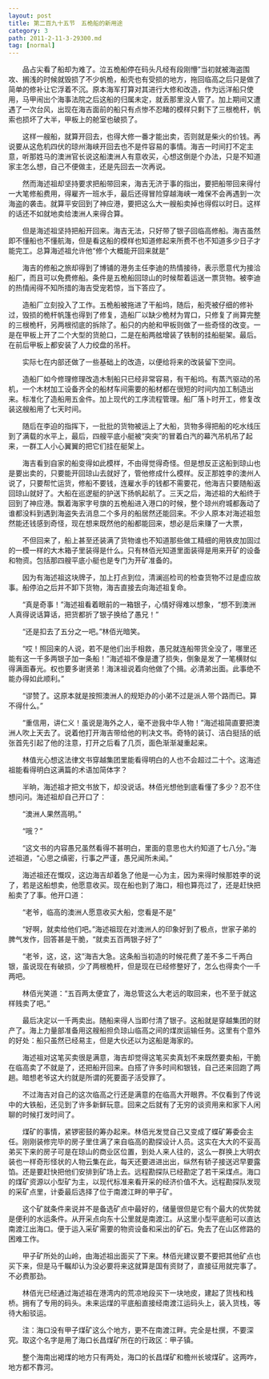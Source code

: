 ```yaml
---
layout: post
title: 第二百九十五节　五桅船的新用途
category: 3
path: 2011-2-11-3-29300.md
tag: [normal]
---
```


　　品占尖看了船却为难了。泣五桅船停在码头凡经有段刚懵”当初就被海盗围攻、搁浅的时候就毁损了不少帆桅，船壳也有受损的地方，拖回临高之后只是做了简单的修补让它浮着不沉。原本海军打算对其进行大修和改造，作为远洋船只使用，马甲闹出个海事法院之后这船的归属未定，就丢那里没人管了。加上期间又遭遇了一次台风，出现在海吉面前的船只有点惨不忍睹的模样只剩下了三根桅杆，帆索也损坏了大半，甲板上的舱室也破损了。

　　这样一艘船，就算开回去，也得大修一番才能出卖，否则就是柴火的价钱。再说要从这危机四伏的琼州海峡开回去也不是件容易的事情。海吉一时间打不定主意，听那姓马的澳洲官长说这船澳洲人有意收买，心想这倒是个办法，只是不知道家主怎么想，自己不便做主，还是先回去一次再说。

　　然而海述祖却坚持要求把船带回来，海吉无济于事的指出，要把船带回来得付一大笔修船费用，得雇齐一班水手，最后还得冒险穿越海峡一难保不会再遇到一次海盗的袭击。就算平安回到了神应港，要把这么大一艘船卖掉也得假以时日。这样的话还不如就地卖给澳洲人来得合算。

　　但是海述祖坚持把船开回来。海吉无法，只好带了银子回临高修船。海吉虽然即不懂船也不懂航海，但是看这船的模样也知道修起来所费不也不知道多少日子才能完工。总算海述祖允许他“修个大概能开回来就是”

　　海吉的修船之旅却得到了博铺的港务主任李迪的热情接待，表示愿意代为接洽船厂，而且可以免费修船。条件是五桅船回琼山的时候帮着运送一票货物。被李迪的热情闹得不知所措的海吉受宠若惊，当下答应了。

　　造船厂立刻投入了工作。五桅船被拖进了干船坞，随后，船壳被仔细的修补过，毁损的桅杆帆篷也得到了修复，造船厂以缺少桅材为胃口，只修复了尚算完整的三根桅杆，另两根彻底的拆除了。船只的内舱和甲板则做了一些奇怪的改变。一是在甲板上开了二个大型的货舱口，二是在船两舷增装了铁制的挂船艇架。最后。在前后甲板上都安装了人力绞盘的吊杆。

　　实际七在内部还做了一些基础上的改造，以便给将来的改装留下空间。

　　造船厂如今修理修理改造木制船只已经非常容易，有干船坞。有蒸汽驱动的吊机，一个木材加工设备齐全的船材车间需要的船材都在很短的时间内加工制造出来。标准化了造船用五金件。加上现代的工序流程管理。船厂落卜时开工，修复改装这艘船用了七天时间。

　　随后在李迫的指挥下，一批批的货物被运上了大船，货物多得把船的吃水线压到了满载的水平上，最后，四艘平底小艇被“突突”的冒着白汽的幕汽吊机吊了起来，一群工人小心翼翼的把它们挂在艇架上。

　　海吉看到自家的船变得如此模样，不由得觉得奇怪。但是想反正这船到琼山也是要出卖的，只要能开回琼山去就好了，管他修成什么模样。反正那姓李的澳州人说了，只要帮忙运货，修船不要钱，连雇水手的钱都不需要花，他海吉只要随船返回琼山就好了。大船在巡逻艇的护送下扬帆起航了。三天之后，海述祖的大船终于回到了神应港。飘着海家字号旗的五桅船进入港口的时候，整个琼州府城都轰动了谁都没料到遇到海盗失去消息二个多月的船居然还能回来。不少人原本对海述祖忽然能还钱感到奇怪，现在想来既然他的船都能回来，想必是后来赚了一大票，

　　不但回来了，船上甚至还装满了货物谁也不知道那些做工精细的用铁皮加固过的一模一样的大木箱子里装得是什么。只有林佰光知道里面装得是用来开矿的设备和物资。包括那四艘平底小艇也是专门为开矿准备的。

　　因为有海述祖这块牌子，加上打点到位，清澜巡检司的检查货物不过是虚应故事。船停泊之后并不卸下货物，海吉直接去向海述祖复命。

　　“真是奇事！”海述祖看着眼前的一箱银子，心情好得难以想象，“想不到澳洲人真得说话算话，把货都折了银子换给了愚兄！”

　　“还是扣去了五分之一吧。”林佰光暗笑。

　　“哎！照回来的人说，若不是他们出手相救，愚兄就连船带货全没了，哪里还能有这一千多两银子加一条船！”海述祖不像是遭了损失，倒象是发了一笔横财似得满面春光。权也要多谢贤弟！海沫祖说着向他做了个揖。必清弟出面。此事绝不能办得如此顺利。”

　　“谬赞了。这原本就是按照澳洲人的规矩办的小弟不过是派人带个路而已。算不得什么。”

　　“重信用，讲仁义！虽说是海外之人，毫不逊我中华人物！”海述祖简直要把澳洲人吹上天去了。说着他打开海吉带给他的判决文书。奇特的装订、洁白挺括的纸张首先引起了他的注意，打开之后看了几页，面色渐渐凝重起来。

　　林值光心想这法律文书穿越集团里能看得明白的人也不会超过二十个。这海述祖能看得明白这满篇的术语加简体字？

　　半晌，海述祖才把文书放下，却没说话。林佰光想他到底看懂了多少？忍不住想问问。海述祖却自己开口了：

　　“澳洲人果然高明。”

　　“哦？”

　　“这文书的内容愚兄虽然看得不甚明白，里面的意思也大约知道了七八分。”海述祖道，“心思之缜密，行事之严谨，愚兄闻所未闻。”

　　海述祖还在慨叹，这边海吉却着急了他是一心为主，因为来得时候那姓李的说了，若是这船想卖，他愿意收买。现在船也到了海口，相也算亮过了，还是赶快把船卖了了事。他开口道：

　　“老爷，临高的澳洲人愿意收买大船，您看是不是”

　　“好啊，就卖给他们吧。”海述祖现在对澳洲人的印象好到了极点，世家子弟的脾气发作，回答甚是干脆，“就卖五百两银子好了”

　　“老爷，这，这，这”海吉大急。这条船当初造的时候花费了差不多二千两白银，虽说现在有破损，少了两根桅杆，但是现在已经修整好了，怎么也得卖个一千两吧。

　　林佰光笑道：“五百两太便宜了，海总管这么大老远的取回来，也不至于就这样贱卖了吧。”

　　最后决定以一千两卖出。随船来得人当即付清了银子。这船就是穿越集团的财产了。海上力量部准备用这艘船担负琼山临高之间的煤炭运输任务。这里有个意外的好处：船只虽然已经易主，但是大伙还以为这船是海家的。

　　海述祖对这笔买卖很是满意，海吉却觉得这笔买卖真划不来既然要卖船，干脆在临高卖了不就是了，还把船开回来。白搭了许多时间和银钱，自己还来回跑了两趟。暗想老爷这大约就是所谓的死要面子活受罪了。

　　不过海吉对自己的这次临高之行还是满意的在临高大开眼界。不仅看到了传说中的大铁船，还见到了许多新鲜玩意。回来之后就有了无穷的谈资用来和家下人闲聊的时候打发时间了。

　　煤矿的事情，紧锣密鼓的筹办起来。林佰光发觉自己又变成了蝶矿筹委会主任。刚刚装修完毕的房子里住满了来自临高的勘探设计人员。这实在大大的不妥高弟买下来的房子可是在琼山的商业区位置，到处人来人往的，这么一群换上大明衣装也一样奇形怪状的人物云集在此，每天还要进进出出，纵然有轿子接送迟早要露馅。还是要赶快把他们安排到矿场上去。远程勘探队已经勘定了若干采煤点。海口的煤矿资源以小型矿为主，以现代标准来看开采的经济价值不大。远程勘探队发现的采矿点里，计委最后选择了位于南渡江畔的甲子矿。

　　这个矿就条件来说并不是备选矿点中最好的，储量很但是它有个最大的优势就是便利的水运条件。从开采点向东十公里就是南渡江。从这里小型平底船可以直达南渡江出海口。便于运入采矿需要的物资设备和采出的矿石。免去了在山区修路的困难工作。

　　甲子矿所处的山岭，由海述祖出面买了下来。林佰光建议要不要把其他矿点也买下来，但是马千瞩却认为没必要将来这就算是国有资财了，直接征用就完事了。不必费那劲。

　　林佰光已经通过海述祖在港湾内的荒凉地段买下一块地皮，建起了货栈和栈桥。拥有了专用的码头。未来运煤的平底船直接经南渡江运码头上，装入货栈，等待大船驳运。

　　注：海口没有甲子煤矿这么个地方，更不在南渡江畔。完全是杜撰，不要深究。取这个名字是用了海口长昌煤矿所在的行政区：甲子镇。

　　整个海南出褐煤的地方只有两处，海口的长昌煤矿和檐州长坡煤矿。这两咋，地方都不靠河。